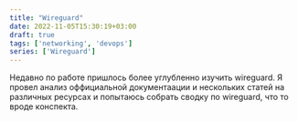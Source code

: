 ```yaml
---
title: "Wireguard"
date: 2022-11-05T15:30:19+03:00
draft: true
tags: ['networking', 'devops']
series: ['Wireguard']
---
```


Недавно по работе пришлось более углубленно изучить wireguard. Я провел анализ оффициальной документаации и нескольких статей на различных ресурсах и попытаюсь собрать сводку по wireguard, что то вроде конспекта.

